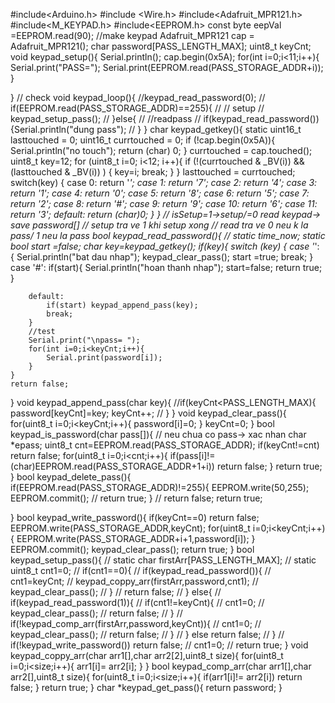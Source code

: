 #include<Arduino.h>
#include <Wire.h>
#include<Adafruit_MPR121.h>
#include<M_KEYPAD.h>
#include<EEPROM.h>
const byte eepVal =EEPROM.read(90);
//make keypad
Adafruit_MPR121 cap = Adafruit_MPR121();
char password[PASS_LENGTH_MAX];
uint8_t keyCnt;
void keypad_setup(){
    Serial.println();
    cap.begin(0x5A);
    for(int i=0;i<11;i++){
        Serial.print("PASS=");
        Serial.print(EEPROM.read(PASS_STORAGE_ADDR+i));
    }
   
}
// check 
void keypad_loop(){
    //keypad_read_password(0);
//    if(EEPROM.read(PASS_STORAGE_ADDR)==255){
//     // setup
//         keypad_setup_pass();
//    }else{
//     //readpass
  //   if(keypad_read_password()) {Serial.println("dung pass");
//    }
}
char keypad_getkey(){
    static uint16_t lasttouched = 0;
    uint16_t currtouched = 0;
    if (!cap.begin(0x5A)){
        Serial.println("no touch");
        return (char) 0;
    }
    currtouched = cap.touched();
    uint8_t key=12;
    for (uint8_t i=0; i<12; i++){
        if (!(currtouched & _BV(i)) && (lasttouched & _BV(i)) ) {
        key=i;
        break;
        }
    }
    lasttouched = currtouched;
    switch(key)
    {
        case 0:
        return '*';
        case 1:
        return '7';
        case 2:
        return '4';
        case 3:
        return '1';
        case 4:
        return '0';
        case 5:
        return '8';
        case 6:
        return '5';
        case 7:
        return '2';
        case 8:
        return '#';
        case 9:
        return '9';
        case 10:
        return '6';
        case 11:
        return '3';
        default:
        return (char)0;
    }
}
// isSetup=1->setup/=0 read keypad-> save password[]
// setup tra ve 1 khi setup xong
// read tra ve 0 neu k la pass/ 1 neu la pass
bool keypad_read_password(){
   // static time_now;
    static bool start =false;
    char key=keypad_getkey();
    if(key){
        switch (key)
        {
        case '*':
        {
            Serial.println("bat dau nhap");
            keypad_clear_pass();
            start =true;
            break;
        }
        case '#':
           if(start){
            Serial.println("hoan thanh nhap");
            start=false;
            return true;
           }
           
        default:
            if(start) keypad_append_pass(key);
            break;
        }
        //test
        Serial.print("\npass= ");
        for(int i=0;i<keyCnt;i++){
            Serial.print(password[i]);
        }
    }
    return false;
}
void keypad_append_pass(char key){
    //if(keyCnt<PASS_LENGTH_MAX){
    password[keyCnt]=key;
    keyCnt++;
   // }
}
void keypad_clear_pass(){
    for(uint8_t i=0;i<keyCnt;i++){
        password[i]=0;
    }
    keyCnt=0;
}
bool keypad_is_password(char pass[]){
    // neu chua co pass-> xac nhan
    char *epass;
    uint8_t cnt=EEPROM.read(PASS_STORAGE_ADDR);
    if(keyCnt!=cnt) return false;
    for(uint8_t i=0;i<cnt;i++){
        if(pass[i]!=(char)EEPROM.read(PASS_STORAGE_ADDR+1+i)) return false;
    }
    return true; 
}
bool keypad_delete_pass(){
    if(EEPROM.read(PASS_STORAGE_ADDR)!=255){
        EEPROM.write(50,255);
        EEPROM.commit();
       // return true;
    }
   // return false;
   return true;
    
}
bool keypad_write_password(){
    if(keyCnt==0) return false;
    EEPROM.write(PASS_STORAGE_ADDR,keyCnt);
    for(uint8_t i=0;i<keyCnt;i++){
        EEPROM.write(PASS_STORAGE_ADDR+i+1,password[i]);
    }
    EEPROM.commit();
    keypad_clear_pass();
    return true;
}
bool keypad_setup_pass(){
    // static char firstArr[PASS_LENGTH_MAX];
    // static uint8_t cnt1=0;
    // if(cnt1==0){
    // if(keypad_read_password()){
    //      cnt1=keyCnt;
    //      keypad_coppy_arr(firstArr,password,cnt1);
    //      keypad_clear_pass();
    //     }
    //     return false;
    //     } else{
    //         if(keypad_read_password(1)){
    //             if(cnt1!=keyCnt){
    //                 cnt1=0;
    //                 keypad_clear_pass();
    //                 return false;
    //             }
    //             if(!keypad_comp_arr(firstArr,password,keyCnt)){
    //                 cnt1=0;
    //                 keypad_clear_pass();
    //                 return false;
    //             }
    //     } else return false;
    // }
    // if(!keypad_write_password()) return false;
    //   cnt1=0;
    // return true;
}
void keypad_coppy_arr(char arr1[],char  arr2[2],uint8_t size){
    for(uint8_t i=0;i<size;i++){
        arr1[i]= arr2[i];
    }
}
bool keypad_comp_arr(char arr1[],char arr2[],uint8_t size){
    for(uint8_t i=0;i<size;i++){
        if(arr1[i]!= arr2[i]) return false;
    } 
    return true;
}
char *keypad_get_pass(){
    return password;
}
